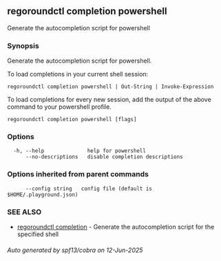 ## regoroundctl completion powershell

Generate the autocompletion script for powershell

### Synopsis

Generate the autocompletion script for powershell.

To load completions in your current shell session:

	regoroundctl completion powershell | Out-String | Invoke-Expression

To load completions for every new session, add the output of the above command
to your powershell profile.


```
regoroundctl completion powershell [flags]
```

### Options

```
  -h, --help              help for powershell
      --no-descriptions   disable completion descriptions
```

### Options inherited from parent commands

```
      --config string   config file (default is $HOME/.playground.json)
```

### SEE ALSO

* [regoroundctl completion](regoroundctl_completion.md)	 - Generate the autocompletion script for the specified shell

###### Auto generated by spf13/cobra on 12-Jun-2025
